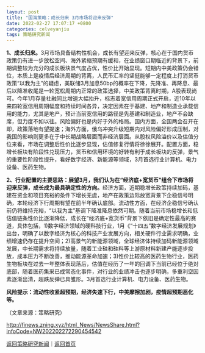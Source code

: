 ```yaml
---
layout: post
title: "国海策略：成长归来 3月市场将迎来反弹"
date: 2022-02-27 17:07:17 +0800
categories: celveyanjiu
tags: 策略研究新闻
---
```

<p><strong>1、成长归来。</strong>3月市场具备结构性机会，成长有望迎来反弹，核心在于国内货币政策仍有进一步放松空间、海外紧缩预期有缓和，在业绩窗口期临近的背景下，前期调整较为充分的成长板块景气度占优，性价比开始显现。短期内中美政策仍会错位，本质上是疫情后经济周期的背离，人民币汇率的坚挺能够一定程度上打消货币政策“以我为主”的疑虑，美联储3月加息50bp的概率在下降，先降准、再降息、最后以降准收尾是一轮宽松周期内正常的政策选择，中美政策背离时期，A股表现尚可。今年1月存量社融同比增速大幅抬升，标志着宽信用周期正式开启，近10年以来四轮宽信用周期幅度和持续时间各异，决定因素在于基建、地产和制造业承载信用的能力，尤其是地产，预计当前宽信用的路径是先基建和制造业，地产不会缺席，但力度不如以往。风险偏好也是内好于外的格局。国内方面，全国两会召开在即，政策落地有望提速；海外方面，俄乌冲突升级短期内对风险偏好形成压制，对我国的影响则更多在于中长期战略层面而非经济层面。从股权风险溢价以及估值分位来看，市场在调整后性价比逐步显现，估值修复行情将徐徐展开。配置方面，稳增长板块有阶段性兑现压力，货币和信用环境的好转有利于成长板块的反弹，景气的重要性阶段性提升，看好数字经济、新能源等领域，3月首选行业计算机、电力设备、医药生物。</p><p><strong>2、行业配置的主要思路：展望3月，我们认为在“经济底+宽货币”组合下市场将迎来反弹，成长成为最具确定性的方向。</strong>经济方面，近期稳增长政策持续加码，基建在资金和项目充裕的条件下增长无虞，地产在政策边际放宽背景下企稳信号明确，本轮经济下行周期有望在前半年确认底部。流动性方面，在经济企稳信号确认前仍将维持充裕，“以我为主”基调下降准降息依然可期。随着当前市场稳增长和低估值链条性价比逐渐降低，成长在“经济底+宽货币”背景下依旧是确定性最高的赛道，具体包括，1)数字经济领域的硬科技行业，1月《“十四五”数字经济发展规划》出台，明确了以数字经济为核心的科技产业发展方向，相关硬件行业需求明确，业绩增速仍存在提升空间；2)高景气的新能源领域，全球经济体持续加码新能源领域发展，中长期需求将持续放量，随着工业硅和硅料等上游原材料新建产能逐步投放，成本压力不断改善，推动能源革命加速；3)性价比较高的医药生物行业，医药生物板块在过去一年整体表现落后，估值在经历了一年的回调下当前已经位于绝对底部，随着医药集采已成常态化事件，对行业的业绩冲击也逐步明确，多重利空因素逐渐出清，超跌反弹已具雏形。3月首选行业计算机、电力设备、医药生物。</p><p><strong>风险提示：流动性收紧超预期，经济失速下行，中美摩擦加剧，疫情超预期恶化等。</strong></p><p class="em_media">（文章来源：策略研究）</p>

<http://finews.zning.xyz/html_News/NewsShare.html?infoCode=NW202202272290454542>

[返回策略研究新闻](//finews.withounder.com/category/celveyanjiu.html)｜[返回首页](//finews.withounder.com/)